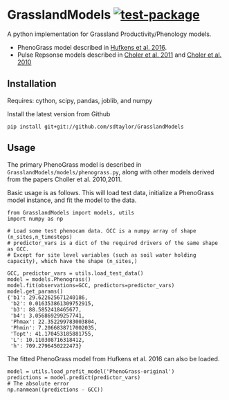 # GrasslandModels [![test-package](https://github.com/sdtaylor/GrasslandModels/workflows/test-package/badge.svg)](https://github.com/sdtaylor/GrasslandModels/actions)

A python implementation for Grassland Productivity/Phenology models.

- PhenoGrass model described in [Hufkens et al. 2016](http://www.nature.com/articles/nclimate2942).
- Pulse Repsonse models described in [Choler et al. 2011](https://doi.org/10.1007/s10021-010-9403-9) and [Choler et al. 2010](https://doi.org/10.5194/bg-7-907-2010)


## Installation
Requires: cython, scipy, pandas, joblib, and numpy

Install the latest version from Github  

```
pip install git+git://github.com/sdtaylor/GrasslandModels
```

## Usage  

The primary PhenoGrass model is described in `GrasslandModels/models/phenograss.py`, along with other models derived from the papers Choller et al. 2010,2011.  

Basic usage is as follows. This will load test data, initialize a PhenoGrass model instance, and fit the model to the data. 

```
from GrasslandModels import models, utils
import numpy as np

# Load some test phenocam data. GCC is a numpy array of shape (n_sites,n_timesteps)
# predictor_vars is a dict of the required drivers of the same shape as GCC.
# Except for site level variables (such as soil water holding capacity), which have the shape (n_sites,)

GCC, predictor_vars = utils.load_test_data()
model = models.Phenograss()
model.fit(observations=GCC, predictors=predictor_vars)
model.get_params()
{'b1': 29.622625671240186,
 'b2': 0.016353861309752915,
 'b3': 88.5852418465677,
 'b4': 3.056869299257741,
 'Phmax': 22.352299783003804,
 'Phmin': 7.2066838717002035,
 'Topt': 41.170453185881755,
 'L': 10.110308716318412,
 'h': 709.2796450222473}
```

The fitted PhenoGrass model from Hufkens et al. 2016 can also be loaded.

```
model = utils.load_prefit_model('PhenoGrass-original')
predictions = model.predict(predictor_vars)
# The absolute error
np.nanmean((predictions - GCC))
```
